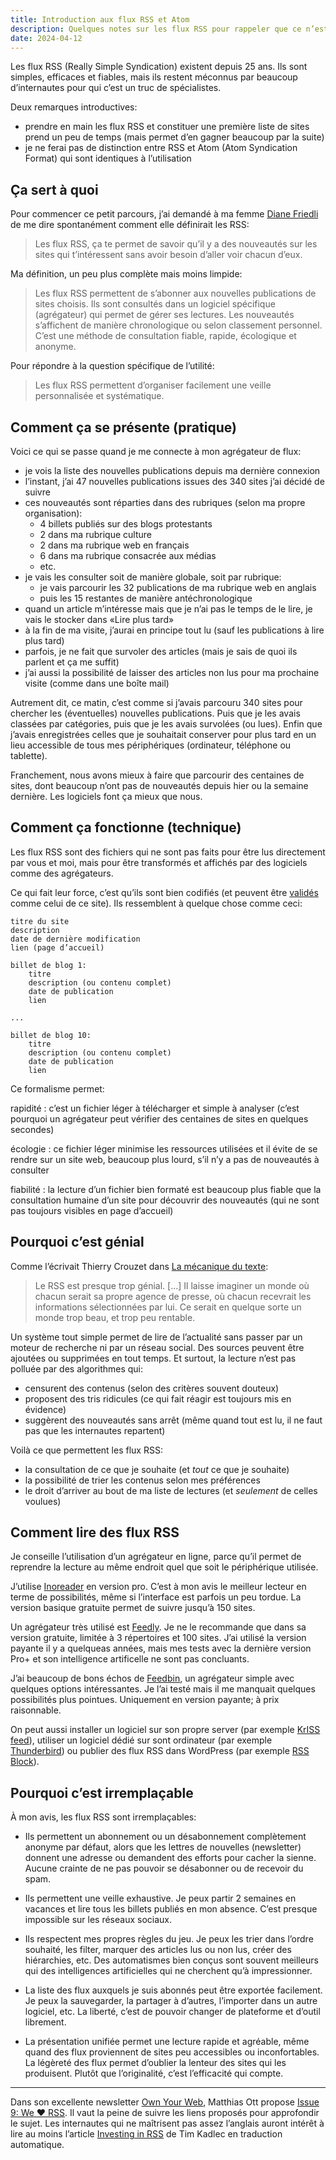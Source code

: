 ```yaml
---
title: Introduction aux flux RSS et Atom
description: Quelques notes sur les flux RSS pour rappeler que ce n’est pas un outil des spécialistes.
date: 2024-04-12
---
```


Les flux RSS (Really Simple Syndication) existent depuis 25 ans. Ils sont simples, efficaces et fiables, mais ils restent méconnus par beaucoup d’internautes pour qui c’est un truc de spécialistes.

Deux remarques introductives:

- prendre en main les flux RSS et constituer une première liste de sites prend un peu de temps (mais permet d’en gagner beaucoup par la suite)
- je ne ferai pas de distinction entre RSS et Atom (Atom Syndication Format) qui sont identiques à l’utilisation

## Ça sert à quoi

Pour commencer ce petit parcours, j’ai demandé à ma femme [Diane Friedli](https://dianefriedli.ch/) de me dire spontanément comment elle définirait les RSS:

> Les flux RSS, ça te permet de savoir qu’il y a des nouveautés sur les sites qui t’intéressent sans avoir besoin d’aller voir chacun d’eux.

Ma définition, un peu plus complète mais moins limpide:

> Les flux RSS permettent de s’abonner aux nouvelles publications de sites choisis. Ils sont consultés dans un logiciel spécifique (agrégateur) qui permet de gérer ses lectures. Les nouveautés s’affichent de manière chronologique ou selon classement personnel. C’est une méthode de consultation fiable, rapide, écologique et anonyme.

Pour répondre à la question spécifique de l’utilité:

> Les flux RSS permettent d’organiser facilement une veille personnalisée et systématique.

## Comment ça se présente (pratique)

Voici ce qui se passe quand je me connecte à mon agrégateur de flux:

- je vois la liste des nouvelles publications depuis ma dernière connexion
- l’instant, j’ai 47 nouvelles publications issues des 340 sites j’ai décidé de suivre
- ces nouveautés sont réparties dans des rubriques (selon ma propre organisation):
  - 4 billets publiés sur des blogs protestants
  - 2 dans ma rubrique culture
  - 2 dans ma rubrique web en français
  - 6 dans ma rubrique consacrée aux médias
  - etc.
- je vais les consulter soit de manière globale, soit par rubrique:
  - je vais parcourir les 32 publications de ma rubrique web en anglais
  - puis les 15 restantes de manière antéchronologique
- quand un article m’intéresse mais que je n’ai pas le temps de le lire, je vais le stocker dans «Lire plus tard»
- à la fin de ma visite, j’aurai en principe tout lu (sauf les publications à lire plus tard)
- parfois, je ne fait que survoler des articles (mais je sais de quoi ils parlent et ça me suffit)
- j’ai aussi la possibilité de laisser des articles non lus pour ma prochaine visite (comme dans une boîte mail)

Autrement dit, ce matin, c’est comme si j’avais parcouru 340 sites pour chercher les (éventuelles) nouvelles publications. Puis que je les avais classées par catégories, puis que je les avais survolées (ou lues). Enfin que j’avais enregistrées celles que je souhaitait conserver pour plus tard en un lieu accessible de tous mes périphériques (ordinateur, téléphone ou tablette).

Franchement, nous avons mieux à faire que parcourir des centaines de sites, dont beaucoup n’ont pas de nouveautés depuis hier ou la semaine dernière. Les logiciels font ça mieux que nous.

## Comment ça fonctionne (technique)

Les flux RSS sont des fichiers qui ne sont pas faits pour être lus directement par vous et moi, mais pour être transformés et affichés par des logiciels comme des agrégateurs.

Ce qui fait leur force, c’est qu’ils sont bien codifiés (et peuvent être [validés](https://validator.w3.org/feed/check.cgi?url=https%3A%2F%2Fnicolasfriedli.ch%2Findex.xml) comme celui de ce site). Ils ressemblent à quelque chose comme ceci:

```
titre du site
description
date de dernière modification
lien (page d’accueil)

billet de blog 1:
    titre
    description (ou contenu complet)
    date de publication
    lien

...

billet de blog 10:
    titre
    description (ou contenu complet)
    date de publication
    lien
```

Ce formalisme permet:

rapidité
: c’est un fichier léger à télécharger et simple à analyser (c’est pourquoi un agrégateur peut vérifier des centaines de sites en quelques secondes)

écologie
: ce fichier léger minimise les ressources utilisées et il évite de se rendre sur un site web, beaucoup plus lourd, s’il n’y a pas de nouveautés à consulter

fiabilité
: la lecture d’un fichier bien formaté est beaucoup plus fiable que la consultation humaine d’un site pour découvrir des nouveautés (qui ne sont pas toujours visibles en page d’accueil)

## Pourquoi c’est génial

Comme l’écrivait Thierry Crouzet dans [La mécanique du texte](https://tcrouzet.com/la-mecanique-du-texte/):

> Le RSS est presque trop génial. [...] Il laisse imaginer un monde où chacun serait sa propre agence de presse, où chacun recevrait les informations sélectionnées par lui. Ce serait en quelque sorte un monde trop beau, et trop peu rentable.

Un système tout simple permet de lire de l’actualité sans passer par un moteur de recherche ni par un réseau social. Des sources peuvent être ajoutées ou supprimées en tout temps. Et surtout, la lecture n’est pas polluée par des algorithmes qui:

- censurent des contenus (selon des critères souvent douteux)
- proposent des tris ridicules (ce qui fait réagir est toujours mis en évidence)
- suggèrent des nouveautés sans arrêt (même quand tout est lu, il ne faut pas que les internautes repartent)

Voilà ce que permettent les flux RSS:

- la consultation de ce que je souhaite (et *tout* ce que je souhaite)
- la possibilité de trier les contenus selon mes préférences
- le droit d’arriver au bout de ma liste de lectures (et *seulement* de celles voulues)

## Comment lire des flux RSS

Je conseille l’utilisation d’un agrégateur en ligne, parce qu’il permet de reprendre la lecture au même endroit quel que soit le périphérique utilisée.

J’utilise [Inoreader](https://www.inoreader.com/) en version pro. C’est à mon avis le meilleur lecteur en terme de possibilités, même si l’interface est parfois un peu tordue. La version basique gratuite permet de suivre jusqu’à 150 sites.

Un agrégateur très utilisé est [Feedly](https://feedly.com/news-reader). Je ne le recommande que dans sa version gratuite, limitée à 3 répertoires et 100 sites. J’ai utilisé la version payante il y a quelqueas années, mais mes tests avec la dernière version Pro+ et son intelligence artificelle ne sont pas concluants.

J’ai beaucoup de bons échos de [Feedbin](https://feedbin.com/), un agrégateur simple avec quelques options intéressantes. Je l’ai testé mais il me manquait quelques possibilités plus pointues. Uniquement en version payante; à prix raisonnable.

On peut aussi installer un logiciel sur son propre server (par exemple [KrISS feed](https://tontof.net/kriss/feed/)), utiliser un logiciel dédié sur sont ordinateur (par exemple [Thunderbird](https://support.mozilla.org/en-US/products/thunderbird/news-feeds-rss-blogs-and-social-thunderbird)) ou publier des flux RSS dans WordPress (par exemple [RSS Block](https://wordpress.org/documentation/article/rss-block/)).

## Pourquoi c’est irremplaçable

À mon avis, les flux RSS sont irremplaçables:

- Ils permettent un abonnement ou un désabonnement complètement anonyme par défaut, alors que les lettres de nouvelles (newsletter) donnent une adresse ou demandent des efforts pour cacher la sienne. Aucune crainte de ne pas pouvoir se désabonner ou de recevoir du spam.

- Ils permettent une veille exhaustive. Je peux partir 2 semaines en vacances et lire tous les billets publiés en mon absence. C’est presque impossible sur les réseaux sociaux.

- Ils respectent mes propres règles du jeu. Je peux les trier dans l’ordre souhaité, les filter, marquer des articles lus ou non lus, créer des hiérarchies, etc. Des automatismes bien conçus sont souvent meilleurs qui des intelligences artificielles qui ne cherchent qu’à impressionner.

- La liste des flux auxquels je suis abonnés peut être exportée facilement. Je peux la sauvegarder, la partager à d’autres, l’importer dans un autre logiciel, etc. La liberté, c’est de pouvoir changer de plateforme et d’outil librement.

- La présentation unifiée permet une lecture rapide et agréable, même quand des flux proviennent de sites peu accessibles ou inconfortables. La légèreté des flux permet d’oublier la lenteur des sites qui les produisent. Plutôt que l’originalité, c’est l’efficacité qui compte.

----

Dans son excellente newsletter [Own Your Web](https://buttondown.email/ownyourweb), Matthias Ott propose [Issue 9: We ❤️ RSS](https://buttondown.email/ownyourweb/archive/issue-09/). Il vaut la peine de suivre les liens proposés pour approfondir le sujet. Les internautes qui ne maîtrisent pas assez l’anglais auront intérêt à lire au moins l’article [Investing in RSS](https://timkadlec.com/remembers/2023-02-23-investing-in-rss/) de Tim Kadlec en traduction automatique.
